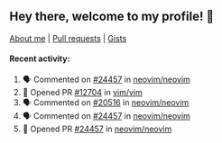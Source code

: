 ## Hey there, welcome to my profile! 👋

[About me](https://seandewar.github.io/)
 | [Pull requests](https://github.com/search?p=1&q=author%3Aseandewar+is%3Apr)
 | [Gists](https://gist.github.com/seandewar)

#### Recent activity:

<!--START_SECTION:activity-->
1. 🗣 Commented on [#24457](https://github.com/neovim/neovim/pull/24457#issuecomment-1648819182) in [neovim/neovim](https://github.com/neovim/neovim)
2. 💪 Opened PR [#12704](https://github.com/vim/vim/pull/12704) in [vim/vim](https://github.com/vim/vim)
3. 🗣 Commented on [#20516](https://github.com/neovim/neovim/issues/20516#issuecomment-1647446600) in [neovim/neovim](https://github.com/neovim/neovim)
4. 🗣 Commented on [#24457](https://github.com/neovim/neovim/pull/24457#issuecomment-1646994684) in [neovim/neovim](https://github.com/neovim/neovim)
5. 💪 Opened PR [#24457](https://github.com/neovim/neovim/pull/24457) in [neovim/neovim](https://github.com/neovim/neovim)
<!--END_SECTION:activity-->
